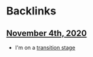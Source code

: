 
# Backlinks
## [November 4th, 2020](<November 4th, 2020.md>)
- I'm on a [transition stage](<transition stage.md>)

